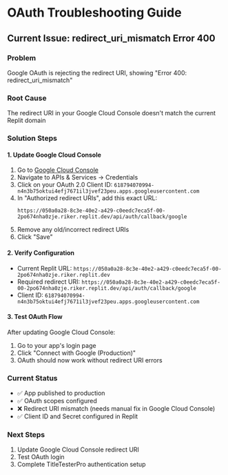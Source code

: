 # OAuth Troubleshooting Guide

## Current Issue: redirect_uri_mismatch Error 400

### Problem
Google OAuth is rejecting the redirect URI, showing "Error 400: redirect_uri_mismatch"

### Root Cause
The redirect URI in your Google Cloud Console doesn't match the current Replit domain

### Solution Steps

#### 1. Update Google Cloud Console
1. Go to [Google Cloud Console](https://console.cloud.google.com/)
2. Navigate to APIs & Services → Credentials
3. Click on your OAuth 2.0 Client ID: `618794070994-n4n3b75oktui4efj7671il3jvef23peu.apps.googleusercontent.com`
4. In "Authorized redirect URIs", add this exact URL:
   ```
   https://050a0a28-8c3e-40e2-a429-c0eedc7eca5f-00-2po674nha0zje.riker.replit.dev/api/auth/callback/google
   ```
5. Remove any old/incorrect redirect URIs
6. Click "Save"

#### 2. Verify Configuration
- Current Replit URL: `https://050a0a28-8c3e-40e2-a429-c0eedc7eca5f-00-2po674nha0zje.riker.replit.dev`
- Required redirect URI: `https://050a0a28-8c3e-40e2-a429-c0eedc7eca5f-00-2po674nha0zje.riker.replit.dev/api/auth/callback/google`
- Client ID: `618794070994-n4n3b75oktui4efj7671il3jvef23peu.apps.googleusercontent.com`

#### 3. Test OAuth Flow
After updating Google Cloud Console:
1. Go to your app's login page
2. Click "Connect with Google (Production)"
3. OAuth should now work without redirect URI errors

### Current Status
- ✅ App published to production
- ✅ OAuth scopes configured
- ❌ Redirect URI mismatch (needs manual fix in Google Cloud Console)
- ✅ Client ID and Secret configured in Replit

### Next Steps
1. Update Google Cloud Console redirect URI
2. Test OAuth login
3. Complete TitleTesterPro authentication setup